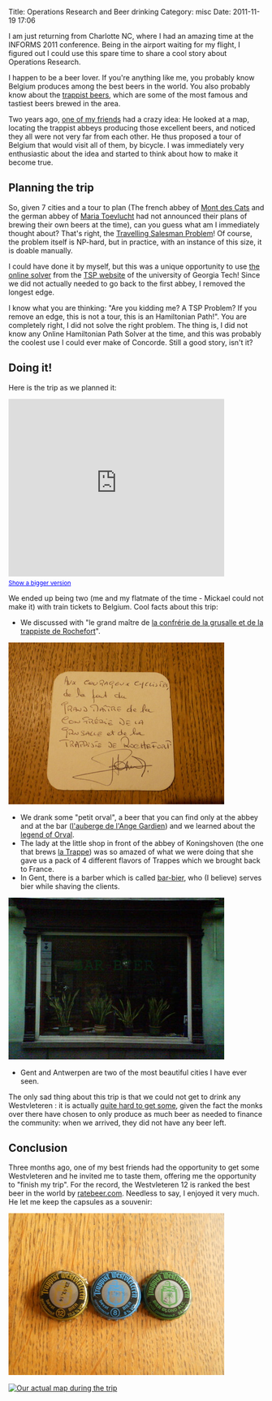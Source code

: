 Title: Operations Research and Beer drinking
Category: misc
Date: 2011-11-19 17:06

I am just returning from Charlotte NC, where I had an amazing time at the
INFORMS 2011 conference. Being in the airport waiting for my flight, I
figured out I could use this spare time to share a cool story about
Operations Research.

I happen to be a beer lover. If you're anything like me, you probably know
Belgium produces among the best beers in the world. You also probably know
about the [trappist beers][1], which are some of the most famous and
tastiest beers brewed in the area.

Two years ago, [one of my friends][2] had a crazy idea: He looked at a
map, locating the trappist abbeys producing those excellent beers, and
noticed they all were not very far from each other. He thus proposed a
tour of Belgium that would visit all of them, by bicycle. I was
immediately very enthusiastic about the idea and started to think about
how to make it become true.

Planning the trip
-----------------

So, given 7 cities and a tour to plan (The french abbey of [Mont des
Cats][4] and the german abbey of [Maria Toevlucht][5] had not announced
their plans of brewing their own beers at the time), can you guess what am
I immediately thought about? That's right, the [Travelling Salesman
Problem][3]! Of course, the problem itself is NP-hard, but in practice,
with an instance of this size, it is doable manually.

I could have done it by myself, but this was a unique opportunity to use
[the online solver][6] from the [TSP website][7] of the university of
Georgia Tech! Since we did not actually needed to go back to the first
abbey, I removed the longest edge.

I know what you are thinking: "Are you kidding me? A TSP Problem? If you
remove an edge, this is not a tour, this is an Hamiltonian Path!". You are
completely right, I did not solve the right problem. The thing is, I did
not know any Online Hamiltonian Path Solver at the time, and this was
probably the coolest use I could ever make of Concorde. Still a good
story, isn't it?

Doing it!
---------

Here is the trip as we planned it:

<iframe width="425" height="350" frameborder="0" scrolling="no" marginheight="0" marginwidth="0" src="http://maps.google.com/maps?f=d&amp;source=s_d&amp;saddr=Chimay+%4050.048397,4.311786&amp;daddr=Orval,+Florenville,+Belgique+to:Rochefort,+Belgique+to:Achel,+Hamont,+Belgique+to:Koningshoeven,+5018+Tilburg,+Pays-Bas+to:Westmalle,+Royaume+de+Belgique+to:Westvleteren,+Vleteren,+Belgique&amp;hl=fr&amp;geocode=FY2t-wId6spBAA%3BFdpj9QIde5ZRACkjJ_77zo3qRzFW8laZ9FhaqQ%3BFRNr_QIdk6hPACljFprIRsnBRzEgb00vq5kABA%3BFREaDgMd-JhTACEenFGS3R3vUg%3BFWedEgMda_5NACkzdA2EwL_GRzFeLGHzqkBolg%3BFRq7DgMdVpRHACnVxaCIOgDERzECXL1iQqISzg%3BFdwXCQMdSHUpACmNKhq7IsHcRzGWOA_eggi1yQ&amp;sll=50.513427,4.65271&amp;sspn=2.109882,4.916382&amp;vpsrc=0&amp;dirflg=w&amp;mra=ltm&amp;ie=UTF8&amp;ll=50.513427,4.65271&amp;spn=1.93717,2.76712&amp;t=h&amp;output=embed"></iframe><br /><small><a href="http://maps.google.com/maps?f=d&amp;source=embed&amp;saddr=Chimay+%4050.048397,4.311786&amp;daddr=Orval,+Florenville,+Belgique+to:Rochefort,+Belgique+to:Achel,+Hamont,+Belgique+to:Koningshoeven,+5018+Tilburg,+Pays-Bas+to:Westmalle,+Royaume+de+Belgique+to:Westvleteren,+Vleteren,+Belgique&amp;hl=fr&amp;geocode=FY2t-wId6spBAA%3BFdpj9QIde5ZRACkjJ_77zo3qRzFW8laZ9FhaqQ%3BFRNr_QIdk6hPACljFprIRsnBRzEgb00vq5kABA%3BFREaDgMd-JhTACEenFGS3R3vUg%3BFWedEgMda_5NACkzdA2EwL_GRzFeLGHzqkBolg%3BFRq7DgMdVpRHACnVxaCIOgDERzECXL1iQqISzg%3BFdwXCQMdSHUpACmNKhq7IsHcRzGWOA_eggi1yQ&amp;sll=50.513427,4.65271&amp;sspn=2.109882,4.916382&amp;vpsrc=0&amp;dirflg=w&amp;mra=ltm&amp;ie=UTF8&amp;ll=50.513427,4.65271&amp;spn=1.93717,2.76712&amp;t=h" style="color:#0000FF;text-align:left">Show a bigger version</a></small>

We ended up being two (me and my flatmate of the time - Mickael could not
make it) with train tickets to Belgium. Cool facts about this trip:

- We discussed with "le grand maître de [la confrérie de la grusalle et de
  la trappiste de Rochefort][14]".

![grand_maitre_rochefort.jpg](images/grand_maitre_rochefort.jpg)

- We drank some "petit orval", a beer that you can find only at the abbey
  and at the bar ([l'auberge de l'Ange Gardien][13]) and we learned about
  the [legend of Orval][12].
- The lady at the little shop in front of the abbey of Koningshoven (the
  one that brews [la Trappe][8]) was so amazed of what we were doing that
  she gave us a pack of 4 different flavors of Trappes which we brought
  back to France.
- In Gent, there is a barber which is called [bar-bier][15], who (I
  believe) serves bier while shaving the clients.

![gent_barbier.jpg](images/gent_barbier.jpg)

- Gent and Antwerpen are two of the most beautiful cities I have ever
  seen.

The only sad thing about this trip is that we could not get to drink any
Westvleteren : it is actually [quite hard to get some][9], given the fact
the monks over there have chosen to only produce as much beer as needed to
finance the community: when we arrived, they did not have any beer left.

Conclusion
----------

Three months ago, one of my best friends had the opportunity to get some
Westvleteren and he invited me to taste them, offering me the opportunity
to "finish my trip". For the record, the Westvleteren 12 is ranked the
best beer in the world by [ratebeer.com][10]. Needless to say, I enjoyed
it very much. He let me keep the capsules as a souvenir:

![westvleteren.jpg](images/westvleteren.jpg)

[![Our actual map during the trip](images/belgium_trip.resized.jpg "Our
actual map during the trip")][11]

[1]: http://en.wikipedia.org/wiki/Trappist_beer
[2]: http://mickaelistria.wordpress.com/
[3]: http://en.wikipedia.org/wiki/Travelling_salesman_problem
[4]: http://fr.wikipedia.org/wiki/Abbaye_du_Mont_des_Cats
[5]: http://trappist-beers.com/8th-trappist-beer-not-from-mont-des-cats-france-but-from-abbey-zundert-netherlands/
[6]: http://www.tsp.gatech.edu/maps/index.html
[7]: http://www.tsp.gatech.edu/index.html
[8]: http://fr.wikipedia.org/wiki/La_Trappe
[9]: http://en.wikipedia.org/wiki/Westvleteren_Brewery#Availability
[10]: http://www.ratebeer.com/
[11]: images/belgium_trip.jpg
[12]: http://en.wikipedia.org/wiki/Orval_Abbey#The_legend_of_Orval
[13]: http://www.orval.be/fr/accueil/auberge.html
[14]: http://www.confreries.be/conf/grusalle/index.htm
[15]: https://maps.google.com/maps?q=9+Sint-Margrietstraat,+Ghent,+Flemish+Region,+Belgium&hl=en&ll=51.058242,3.722069&spn=0.01114,0.027788&sll=51.059112,3.720769&layer=c&cbp=13,181.07,,0,2.78&cbll=51.059172,3.720786&hnear=Sint-Margrietstraat+9,+Gent+9000+Gent,+Oost-Vlaanderen,+Vlaams+Gewest,+Belgium&t=h&panoid=OQiamsdyDTuNWW2nnREx6g&z=16&iwloc=A

